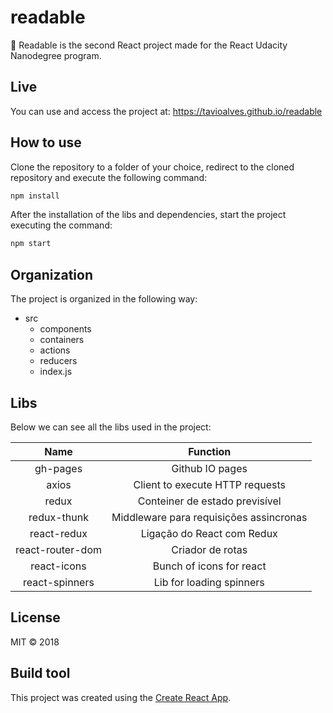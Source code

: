 # readable

:scroll: Readable is the second React project made for the React Udacity Nanodegree program.

## Live

You can use and access the project at: https://tavioalves.github.io/readable

## How to use

Clone the repository to a folder of your choice, redirect to the cloned repository and execute the following command:

```javascript
npm install
```
After the installation of the libs and dependencies, start the project executing the command:

```javascript
npm start
```

## Organization

The project is organized in the following way:

- src
  - components
  - containers
  - actions
  - reducers
  - index.js

## Libs

Below we can see all the libs used in the project:

Name | Function
|:---:| :-----:|
gh-pages | Github IO pages
axios | Client to execute HTTP requests
redux | Conteiner de estado previsível
redux-thunk | Middleware para requisições assincronas
react-redux | Ligação do React com Redux
react-router-dom | Criador de rotas
react-icons | Bunch of icons for react
react-spinners | Lib for loading spinners

## License

MIT © 2018

## Build tool

This project was created using the [Create React App](https://github.com/facebookincubator/create-react-app).
